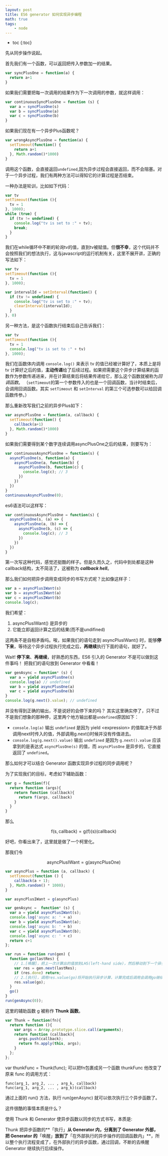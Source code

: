 ```yaml
---
layout: post
title: ES6 generator 如何实现异步编程
math: true
tags:
    - node
---
```


* toc
{:toc}

先从同步操作说起。

首先我们有一个函数，可以返回把传入参数加一的结果。

```javascript
var syncPlusOne = function(a) {
  return a+1
}
```

如果我们需要把每一次调用的结果作为下一次调用的参数，就这样调用：

```javascript
var continuousSyncPlusOne = function (s) {
  var a = syncPlusOne(s)
  var b = syncPlusOne(a)
  var c = syncPlusOne(b)
}
```

如果我们现在有一个异步Plus函数呢？

```javascript
var wrongAsyncPlusOne = function(a) {
  setTimeout(function() {
    return a+1
  }, Math.random()*1000)
}
```

调用这个函数，会直接返回`undefined`,因为异步过程会直接返回，而不会阻塞。对于一个异步过程，我们有两种方法可以得知它的计算过程是否结束。

一种办法是轮训，比如如下代码：

```javascript
var tv
setTimeout(function (){
  tv = 1
}, 1000);
while (true) {
  if (tv != undefined) {
    console.log("tv is set to :" + tv);
    break;
  }
}
```

我们在while循环中不断的轮询tv的值，直到tv被赋值。但**很不幸**，这个代码并不会按照我们的想法执行，这与javascript的运行机制有关，这里不展开讲，正确的写法如下：

```javascript
var tv
setTimeout(function (){
  tv = 1
}, 1000);

var intervalId = setInterval(function() {
  if (tv != undefined) {
    console.log("tv is set to :" + tv);
    clearInterval(intervalId);
  }
}, 0)
```

另一种方法，是这个函数执行结束后自己告诉我们：

```javascript
var tv
setTimeout(function (){
  tv = 1
  console.log("tv is set to :" + tv)
}, 1000);
```

我们在函数体内调用 `console.log()` 来表示 tv 的值已经被计算好了，本质上是将 tv 计算好之后的值，**主动传递**给了后续过程。如果把需要这个异步计算结果的函数作为参数传递进来，并在计算结束后将结果传递给它，那么这个函数就被称为*回调函数*。
（`setTimeout`的第一个参数传入的也是一个回调函数，当计时结束后，会调用回调函数。其实 `setTimeout` 和 `setInterval` 的第三个可选参数可以给回调函数传参。）

那么重新改写我们之前的异步Plus如下：

```javascript
var asyncPlusOne = function(a, callback) {
  setTimeout(function() {
    callback(a+1)
  }, Math.random()*1000)
}
```

如果我们需要得到某个数字连续调用asyncPlusOne之后的结果，则要写为：

```javascript
var continuousAsyncPlusOne = function(s) {
  asyncPlusOne(s, function(a) {
    asyncPlusOne(a, function(b) {
      asyncPlusOne(b, function(c) {
        console.log(c); // 3
      })
    })
  })
}
continuousAsyncPlusOne(0);
```

es6语法可以这样写：

```javascript
var continuousAsyncPlusOne = function(s) {
  asyncPlusOne(s, (a) => {
    asyncPlusOne(a, (b) => {
      asyncPlusOne(b, (c) => {
        console.log(c); // 3
      })
    })
  })
}
```

第一次写这种代码，感觉还挺酷的样子。但是久而久之，代码中到处都是这种callback结构，太不简洁了，这被称为 ***callback hell***。

那么我们如何把异步调用变成同步的书写方式呢？比如像这样子：

```javascript
var a = asyncPlusIWant(s)
var b = asyncPlusIWant(a)
var c = asyncPlusIWant(b)
console.log(c);
```

我们希望：

1. asyncPlusIWant() 是异步的
2. 它能立即返回计算之后的结果(而不是undifined)

这两条不是自相矛盾吗。唉，如果我们的语句走到 asyncPlusIWant() 时，能够**停下来**，等待这个异步过程执行完成之后，**再继续**执行下面的语句，就好了。

Wait! **停下来**、**再继续**，好熟悉的东西，ES6 引入的 Generator 不是可以做到这件事吗！
把我们的语句放到 Generator 中看看！

```javascript
var genAsync = function* (s) {
  var a = yield asyncPlusOne(s)
  console.log(a) // undefined
  var b = yield asyncPlusOne(a)
  var c = yield asyncPlusOne(b)
}
console.log(g.next().value); // undefined
```

并没有得到正确的输出，不是说好的会停下来的吗？
其实这里确实停了，只不过不是我们想象的那种停，这里两个地方输出都是`undefined`原因如下：

* `console.log(a)` 输出 `undefined` 是因为 yield \<expression\> 的值取决于外部调用next时传入的值，外部调用g.next()时候并没有传值进去。
* `console.log(g.next().value)` 输出 `undefined` 是因为 `g.next().value` 应该拿到的是表达式 `asyncPlusOne(s)` 的值，而 `asyncPlusOne` 是异步的，它直接返回了 `undefined`。

那么如何才可以结合 Generator 函数实现异步过程的同步调用呢？

为了实现我们的目标，考虑如下辅助函数：

```javascript
var g = function(f){
  return function (args){
    return function (callback){
      return f(args, callback)
    }
  }
}
```

那么

$$\mathrm{f(s, callback) = g(f)(s)(callback)}$$

好吧，你看出来了，这里就是做了一个柯里化。

那我们令

$$\mathrm{asyncPlusIWant = g(asyncPlusOne)}$$

```javascript
var asyncPlus = function (a, callback) {
  setTimeout(function () {
    callback(a + 1);
  }, Math.random() * 1000);
}

var asyncPlusIWant = g(asyncPlus)

var genAsync =  function* (s) {
  var a = yield asyncPlusIWant(s);
  console.log('async a: ' + a)
  var b = yield asyncPlusIWant(a);
  console.log('async b: ' + b)
  var c = yield asyncPlusIWant(b);
  console.log('async c: ' + c)
  return c+1
};

var run = function run(gen) {
  function go(lastRes) {
    // 1.[唤醒]，把上一次计算出的值放到LHS(left-hand side)，然后移动到下一个异步调用的位置停下来
    var res = gen.next(lastRes);
    if (res.done) return;
    // 2.[执行]，调用res.value(go)将开始执行异步计算，计算完成后调用会调用go继续唤醒generator
    res.value(go);
  }
  go()
}
run(genAsync(0));
```

这里的辅助函数 g 被称作 **Thunk 函数**。

```javascript
var Thunk = function(fn){
  return function (){
    var args = Array.prototype.slice.call(arguments);
    return function (callback){
      args.push(callback);
      return fn.apply(this, args);
    }
  };
};
```

var thunkFunc = Thunk(func); 可以把fn包裹成另一个函数 thunkFunc
他改变了原来 func 的调用方式：

```text
func(arg_1, arg_2, ... , arg_k, callback)
func(arg_1, arg_2, ... , arg_k)(callback)
```

通过上面的 run() 方法，执行 run(genAsync) 就可以依次执行三个异步函数了。

这件很酷的事情本质是什么？

使用 Thunk 和 Generator 使异步函数以同步的方式书写，本质是:

Thunk 把异步函数的**「执行」**从 Generator 内，分离到了 Generator 外部，把 Generator 的**「唤醒」**放到了**「在外部执行的异步操作的回调函数内」**，所以整个执行流程变成了，在外部执行的异步函数，通过回调，不断的去唤醒 Generator 继续执行后续操作。